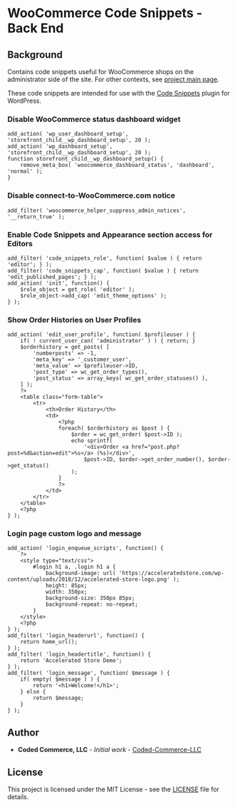 # WooCommerce Code Snippets - Back End

## Background

Contains code snippets useful for WooCommerce shops on the administrator side of the site. For other contexts, see [project main page](https://github.com/Coded-Commerce-LLC/WooCommerce-Code-Snippets).

These code snippets are intended for use with the [Code Snippets](https://wordpress.org/plugins/code-snippets/) plugin for WordPress.

### Disable WooCommerce status dashboard widget
```
add_action( 'wp_user_dashboard_setup', 'storefront_child__wp_dashboard_setup', 20 );
add_action( 'wp_dashboard_setup', 'storefront_child__wp_dashboard_setup', 20 );
function storefront_child__wp_dashboard_setup() {
	remove_meta_box( 'woocommerce_dashboard_status', 'dashboard', 'normal' );
}
```

### Disable connect-to-WooCommerce.com notice
```
add_filter( 'woocommerce_helper_suppress_admin_notices', '__return_true' );
```

### Enable Code Snippets and Appearance section access for Editors
```
add_filter( 'code_snippets_role', function( $value ) { return 'editor'; } );
add_filter( 'code_snippets_cap', function( $value ) { return 'edit_published_pages'; } );
add_action( 'init', function() {
	$role_object = get_role( 'editor' );
	$role_object->add_cap( 'edit_theme_options' );
} );
```

### Show Order Histories on User Profiles
```
add_action( 'edit_user_profile', function( $profileuser ) {
	if( ! current_user_can( 'administrator' ) ) { return; }
	$orderhistory = get_posts( [
		'numberposts' => -1,
		'meta_key' => '_customer_user',
		'meta_value' => $profileuser->ID,
		'post_type' => wc_get_order_types(),
		'post_status' => array_keys( wc_get_order_statuses() ),
	] );
	?>
	<table class="form-table">
		<tr>
			<th>Order History</th>
			<td>
				<?php
				foreach( $orderhistory as $post ) {
					$order = wc_get_order( $post->ID );
					echo sprintf(
						'<div>Order <a href="post.php?post=%d&action=edit">%s</a> (%s)</div>',
						$post->ID, $order->get_order_number(), $order->get_status()
					);
				}
				?>
			</td>
		</tr>
	</table>
	<?php
} );
```

### Login page custom logo and message
```
add_action( 'login_enqueue_scripts', function() {
	?>
	<style type="text/css">
		#login h1 a, .login h1 a {
			background-image: url( 'https://acceleratedstore.com/wp-content/uploads/2018/12/accelerated-store-logo.png' );
			height: 85px;
			width: 350px;
			background-size: 350px 85px;
			background-repeat: no-repeat;
		}
	</style>
	<?php
} );
add_filter( 'login_headerurl', function() {
	return home_url();
} );
add_filter( 'login_headertitle', function() {
	return 'Accelerated Store Demo';
} );
add_filter( 'login_message', function( $message ) {
	if( empty( $message ) ) {
		return '<h1>Welcome!</h1>';
	} else {
		return $message;
	}
} );

```

## Author

* **Coded Commerce, LLC** - *Initial work* - [Coded-Commerce-LLC](https://github.com/Coded-Commerce-LLC)

## License

This project is licensed under the MIT License - see the [LICENSE](LICENSE) file for details.
